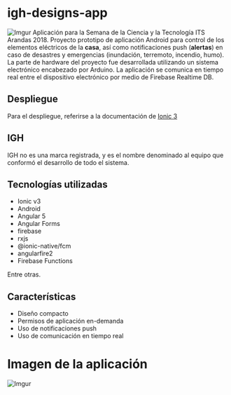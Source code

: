 # igh-designs-app
![Imgur](https://i.imgur.com/i00ycpB.png)
Aplicación para la Semana de la Ciencia y la Tecnología ITS Arandas 2018. Proyecto prototipo de aplicación Android para control de los elementos eléctricos de la **casa**, así como notificaciones push (**alertas**) en caso de desastres y emergencias (inundación, terremoto, incendio, humo). La parte de hardware del proyecto fue desarrollada utilizando un sistema electrónico encabezado por Arduino. La aplicación se comunica en tiempo real entre el dispositivo electrónico por medio de Firebase Realtime DB.

## Despliegue
Para el despliegue, referirse a la documentación de [Ionic 3](https://github.com/ionic-team/ionic-v3)

## IGH
IGH no es una marca registrada, y es el nombre denominado al equipo que conformó el desarrollo de todo el sistema.

## Tecnologías utilizadas
* Ionic v3
* Android
* Angular 5
* Angular Forms
* firebase
* rxjs
* @ionic-native/fcm
* angularfire2
* Firebase Functions

Entre otras.

## Características
* Diseño compacto
* Permisos de aplicación en-demanda
* Uso de notificaciones push
* Uso de comunicación en tiempo real

# Imagen de la aplicación
![Imgur](https://i.imgur.com/Tbub5wU.png)
